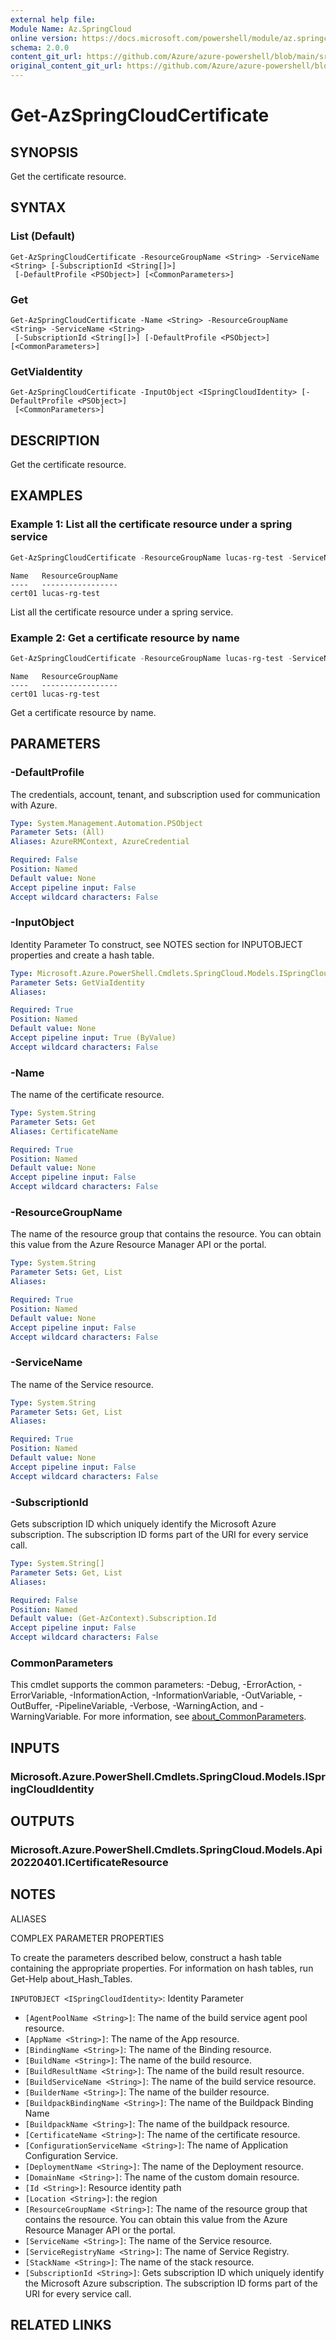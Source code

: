 ```yaml
---
external help file: 
Module Name: Az.SpringCloud
online version: https://docs.microsoft.com/powershell/module/az.springcloud/get-azspringcloudcertificate
schema: 2.0.0
content_git_url: https://github.com/Azure/azure-powershell/blob/main/src/SpringCloud/help/Get-AzSpringCloudCertificate.md
original_content_git_url: https://github.com/Azure/azure-powershell/blob/main/src/SpringCloud/help/Get-AzSpringCloudCertificate.md
---
```


# Get-AzSpringCloudCertificate

## SYNOPSIS
Get the certificate resource.

## SYNTAX

### List (Default)
```
Get-AzSpringCloudCertificate -ResourceGroupName <String> -ServiceName <String> [-SubscriptionId <String[]>]
 [-DefaultProfile <PSObject>] [<CommonParameters>]
```

### Get
```
Get-AzSpringCloudCertificate -Name <String> -ResourceGroupName <String> -ServiceName <String>
 [-SubscriptionId <String[]>] [-DefaultProfile <PSObject>] [<CommonParameters>]
```

### GetViaIdentity
```
Get-AzSpringCloudCertificate -InputObject <ISpringCloudIdentity> [-DefaultProfile <PSObject>]
 [<CommonParameters>]
```

## DESCRIPTION
Get the certificate resource.

## EXAMPLES

### Example 1: List all the certificate resource under a spring service
```powershell
Get-AzSpringCloudCertificate -ResourceGroupName lucas-rg-test -ServiceName springapp-pwsh01
```

```output
Name   ResourceGroupName
----   -----------------
cert01 lucas-rg-test
```

List all the certificate resource under a spring service.

### Example 2: Get a certificate resource by name
```powershell
Get-AzSpringCloudCertificate -ResourceGroupName lucas-rg-test -ServiceName springapp-pwsh01 -Name cert01  
```

```output
Name   ResourceGroupName
----   -----------------
cert01 lucas-rg-test
```

Get a certificate resource by name.

## PARAMETERS

### -DefaultProfile
The credentials, account, tenant, and subscription used for communication with Azure.

```yaml
Type: System.Management.Automation.PSObject
Parameter Sets: (All)
Aliases: AzureRMContext, AzureCredential

Required: False
Position: Named
Default value: None
Accept pipeline input: False
Accept wildcard characters: False
```

### -InputObject
Identity Parameter
To construct, see NOTES section for INPUTOBJECT properties and create a hash table.

```yaml
Type: Microsoft.Azure.PowerShell.Cmdlets.SpringCloud.Models.ISpringCloudIdentity
Parameter Sets: GetViaIdentity
Aliases:

Required: True
Position: Named
Default value: None
Accept pipeline input: True (ByValue)
Accept wildcard characters: False
```

### -Name
The name of the certificate resource.

```yaml
Type: System.String
Parameter Sets: Get
Aliases: CertificateName

Required: True
Position: Named
Default value: None
Accept pipeline input: False
Accept wildcard characters: False
```

### -ResourceGroupName
The name of the resource group that contains the resource.
You can obtain this value from the Azure Resource Manager API or the portal.

```yaml
Type: System.String
Parameter Sets: Get, List
Aliases:

Required: True
Position: Named
Default value: None
Accept pipeline input: False
Accept wildcard characters: False
```

### -ServiceName
The name of the Service resource.

```yaml
Type: System.String
Parameter Sets: Get, List
Aliases:

Required: True
Position: Named
Default value: None
Accept pipeline input: False
Accept wildcard characters: False
```

### -SubscriptionId
Gets subscription ID which uniquely identify the Microsoft Azure subscription.
The subscription ID forms part of the URI for every service call.

```yaml
Type: System.String[]
Parameter Sets: Get, List
Aliases:

Required: False
Position: Named
Default value: (Get-AzContext).Subscription.Id
Accept pipeline input: False
Accept wildcard characters: False
```

### CommonParameters
This cmdlet supports the common parameters: -Debug, -ErrorAction, -ErrorVariable, -InformationAction, -InformationVariable, -OutVariable, -OutBuffer, -PipelineVariable, -Verbose, -WarningAction, and -WarningVariable. For more information, see [about_CommonParameters](http://go.microsoft.com/fwlink/?LinkID=113216).

## INPUTS

### Microsoft.Azure.PowerShell.Cmdlets.SpringCloud.Models.ISpringCloudIdentity

## OUTPUTS

### Microsoft.Azure.PowerShell.Cmdlets.SpringCloud.Models.Api20220401.ICertificateResource

## NOTES

ALIASES

COMPLEX PARAMETER PROPERTIES

To create the parameters described below, construct a hash table containing the appropriate properties. For information on hash tables, run Get-Help about_Hash_Tables.


`INPUTOBJECT <ISpringCloudIdentity>`: Identity Parameter
  - `[AgentPoolName <String>]`: The name of the build service agent pool resource.
  - `[AppName <String>]`: The name of the App resource.
  - `[BindingName <String>]`: The name of the Binding resource.
  - `[BuildName <String>]`: The name of the build resource.
  - `[BuildResultName <String>]`: The name of the build result resource.
  - `[BuildServiceName <String>]`: The name of the build service resource.
  - `[BuilderName <String>]`: The name of the builder resource.
  - `[BuildpackBindingName <String>]`: The name of the Buildpack Binding Name
  - `[BuildpackName <String>]`: The name of the buildpack resource.
  - `[CertificateName <String>]`: The name of the certificate resource.
  - `[ConfigurationServiceName <String>]`: The name of Application Configuration Service.
  - `[DeploymentName <String>]`: The name of the Deployment resource.
  - `[DomainName <String>]`: The name of the custom domain resource.
  - `[Id <String>]`: Resource identity path
  - `[Location <String>]`: the region
  - `[ResourceGroupName <String>]`: The name of the resource group that contains the resource. You can obtain this value from the Azure Resource Manager API or the portal.
  - `[ServiceName <String>]`: The name of the Service resource.
  - `[ServiceRegistryName <String>]`: The name of Service Registry.
  - `[StackName <String>]`: The name of the stack resource.
  - `[SubscriptionId <String>]`: Gets subscription ID which uniquely identify the Microsoft Azure subscription. The subscription ID forms part of the URI for every service call.

## RELATED LINKS


